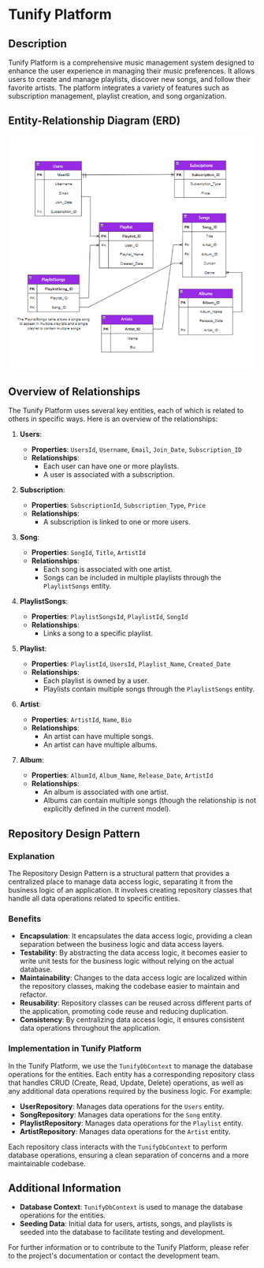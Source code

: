 # Tunify Platform

## Description

Tunify Platform is a comprehensive music management system designed to enhance the user experience in managing their music preferences. It allows users to create and manage playlists, discover new songs, and follow their favorite artists. The platform integrates a variety of features such as subscription management, playlist creation, and song organization.

## Entity-Relationship Diagram (ERD)

![Tunify ERD Diagram](Tunify.png)



## Overview of Relationships

The Tunify Platform uses several key entities, each of which is related to others in specific ways. Here is an overview of the relationships:

1. **Users**:
   - **Properties**: `UsersId`, `Username`, `Email`, `Join_Date`, `Subscription_ID`
   - **Relationships**: 
     - Each user can have one or more playlists.
     - A user is associated with a subscription.

2. **Subscription**:
   - **Properties**: `SubscriptionId`, `Subscription_Type`, `Price`
   - **Relationships**:
     - A subscription is linked to one or more users.

3. **Song**:
   - **Properties**: `SongId`, `Title`, `ArtistId`
   - **Relationships**:
     - Each song is associated with one artist.
     - Songs can be included in multiple playlists through the `PlaylistSongs` entity.

4. **PlaylistSongs**:
   - **Properties**: `PlaylistSongsId`, `PlaylistId`, `SongId`
   - **Relationships**:
     - Links a song to a specific playlist.

5. **Playlist**:
   - **Properties**: `PlaylistId`, `UsersId`, `Playlist_Name`, `Created_Date`
   - **Relationships**:
     - Each playlist is owned by a user.
     - Playlists contain multiple songs through the `PlaylistSongs` entity.

6. **Artist**:
   - **Properties**: `ArtistId`, `Name`, `Bio`
   - **Relationships**:
     - An artist can have multiple songs.
     - An artist can have multiple albums.

7. **Album**:
   - **Properties**: `AlbumId`, `Album_Name`, `Release_Date`, `ArtistId`
   - **Relationships**:
     - An album is associated with one artist.
     - Albums can contain multiple songs (though the relationship is not explicitly defined in the current model).

## Repository Design Pattern

### Explanation

The Repository Design Pattern is a structural pattern that provides a centralized place to manage data access logic, separating it from the business logic of an application. It involves creating repository classes that handle all data operations related to specific entities.

### Benefits

- **Encapsulation**: It encapsulates the data access logic, providing a clean separation between the business logic and data access layers.
- **Testability**: By abstracting the data access logic, it becomes easier to write unit tests for the business logic without relying on the actual database.
- **Maintainability**: Changes to the data access logic are localized within the repository classes, making the codebase easier to maintain and refactor.
- **Reusability**: Repository classes can be reused across different parts of the application, promoting code reuse and reducing duplication.
- **Consistency**: By centralizing data access logic, it ensures consistent data operations throughout the application.

### Implementation in Tunify Platform

In the Tunify Platform, we use the `TunifyDbContext` to manage the database operations for the entities. Each entity has a corresponding repository class that handles CRUD (Create, Read, Update, Delete) operations, as well as any additional data operations required by the business logic. For example:

- **UserRepository**: Manages data operations for the `Users` entity.
- **SongRepository**: Manages data operations for the `Song` entity.
- **PlaylistRepository**: Manages data operations for the `Playlist` entity.
- **ArtistRepository**: Manages data operations for the `Artist` entity.

Each repository class interacts with the `TunifyDbContext` to perform database operations, ensuring a clean separation of concerns and a more maintainable codebase.


## Additional Information

- **Database Context**: `TunifyDbContext` is used to manage the database operations for the entities.
- **Seeding Data**: Initial data for users, artists, songs, and playlists is seeded into the database to facilitate testing and development.

For further information or to contribute to the Tunify Platform, please refer to the project's documentation or contact the development team.
